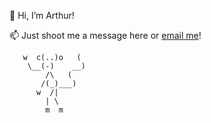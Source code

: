 👋 Hi, I’m Arthur!

📫 Just shoot me a message here or [email me](mailto:arthur.lee945@gmail.com)!
```
   w  c(..)o   (
    \__(-)    __)
        /\   (
       /(_)___)
      w  /|
        | \
        m  m
```



